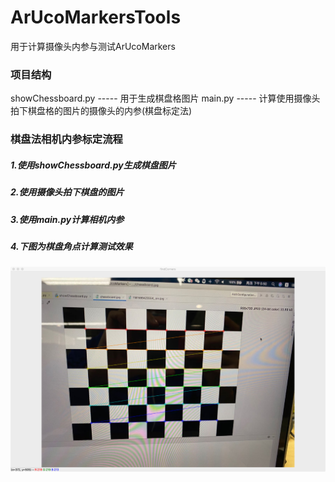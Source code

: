 # ArUcoMarkersTools
用于计算摄像头内参与测试ArUcoMarkers

### 项目结构
showChessboard.py ----- 用于生成棋盘格图片
main.py           ----- 计算使用摄像头拍下棋盘格的图片的摄像头的内参(棋盘标定法)

### 棋盘法相机内参标定流程
##### 1.使用showChessboard.py生成棋盘图片
##### 2.使用摄像头拍下棋盘的图片
##### 3.使用main.py计算相机内参
##### 4.下图为棋盘角点计算测试效果
![test_result](./img/TestResult.jpg)
